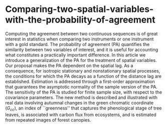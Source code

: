 # Comparing-two-spatial-variables-with-the-probability-of-agreement

Computing the agreement between two continuous sequences is of great interest in statistics  when comparing two instruments or one instrument with a gold standard.
The probability of agreement (PA) quantifies the similarity between two variables of interest, and it is useful for accounting what constitutes a practically important difference. 
In this article we introduce a generalization of the PA for the treatment of spatial variables. Our proposal makes the PA dependent on the spatial lag. 
As a consequence, for isotropic stationary and nonstationary spatial processes, the conditions for which the PA decays as a function of the distance lag are established. 
Estimation is addressed through a first-order approximation that guarantees the asymptotic normality of the sample version of the PA. 
The sensitivity of the PA is studied for finite sample size, with respect to the covariance parameters. 
The new method is described and illustrated with real data involving autumnal changes in the green chromatic coordinate ($G_{cc}$), an index of ``greenness'' that captures the phenological stage of tree leaves, is associated with carbon flux from ecosystems, and is estimated from repeated images of forest canopies.
